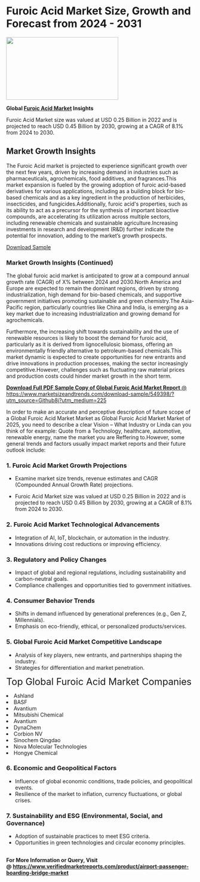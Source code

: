 <H1>Furoic Acid Market Size, Growth and Forecast from 2024 - 2031</H1><img class="aligncenter size-medium wp-image-584254" src="https://thirdeyenews.in/wp-content/uploads/2024/09/Global-Market-Research-300x168.jpeg" alt="" width="300" height="168" /><p><strong>Global&nbsp;<a href="https://www.marketsizeandtrends.com/download-sample/549398/?utm_source=Github8j?utm_medium=225">Furoic Acid Market</a> Insights</strong></p><p>Furoic Acid Market size was valued at USD 0.25 Billion in 2022 and is projected to reach USD 0.45 Billion by 2030, growing at a CAGR of 8.1% from 2024 to 2030.</p><p><h2>Market Growth Insights</h2> <p>The Furoic Acid market is projected to experience significant growth over the next few years, driven by increasing demand in industries such as pharmaceuticals, agrochemicals, food additives, and fragrances.This market expansion is fueled by the growing adoption of furoic acid-based derivatives for various applications, including as a building block for bio-based chemicals and as a key ingredient in the production of herbicides, insecticides, and fungicides.Additionally, furoic acid's properties, such as its ability to act as a precursor for the synthesis of important bioactive compounds, are accelerating its utilization across multiple sectors, including renewable chemicals and sustainable agriculture.Increasing investments in research and development (R&D) further indicate the potential for innovation, adding to the market’s growth prospects.</p> <p><a href="#">Download Sample</a></p> <h3>Market Growth Insights (Continued)</h3> <p>The global furoic acid market is anticipated to grow at a compound annual growth rate (CAGR) of X% between 2024 and 2030.North America and Europe are expected to remain the dominant regions, driven by strong industrialization, high demand for bio-based chemicals, and supportive government initiatives promoting sustainable and green chemistry.The Asia-Pacific region, particularly countries like China and India, is emerging as a key market due to increasing industrialization and growing demand for agrochemicals.</p> <p>Furthermore, the increasing shift towards sustainability and the use of renewable resources is likely to boost the demand for furoic acid, particularly as it is derived from lignocellulosic biomass, offering an environmentally friendly alternative to petroleum-based chemicals.This market dynamic is expected to create opportunities for new entrants and drive innovations in production processes, making the sector increasingly competitive.However, challenges such as fluctuating raw material prices and production costs could hinder market growth in the short term.</p> <p><a href="#"></p><p><span class=""><strong>Download Full PDF Sample Copy of Global Furoic Acid Market Report</strong> @ <a href="https://www.marketsizeandtrends.com/download-sample/549398/?utm_source=Github8j?utm_medium=225" target="_blank">https://www.marketsizeandtrends.com/download-sample/549398/?utm_source=Github8j?utm_medium=225</a></span></p><p>In order to make an accurate and perceptive description of future scope of a Global&nbsp;Furoic Acid Market Market as Global&nbsp;Furoic Acid Market Market of 2025, you need to describe a clear Vision &ndash; What Industry or Linda can you think of for example: Quote from a Technology, healthcare, automotive, renewable energy, name the market you are Reffering to.However, some general trends and factors usually impact market reports and their future outlook include:</p><h3>1.&nbsp;<strong>Furoic Acid Market Growth Projections</strong></h3><ul><li>Examine market size trends, revenue estimates and CAGR (Compounded Annual Growth Rate) projections.</li><li><p>Furoic Acid Market size was valued at USD 0.25 Billion in 2022 and is projected to reach USD 0.45 Billion by 2030, growing at a CAGR of 8.1% from 2024 to 2030.</p></li></ul><h3>2.&nbsp;<strong>Furoic Acid Market Technological Advancements</strong></h3><ul><li>Integration of AI, IoT, blockchain, or automation in the industry.</li><li>Innovations driving cost reductions or improving efficiency.</li></ul><h3>3.&nbsp;<strong>Regulatory and Policy Changes</strong></h3><ul><li>Impact of global and regional regulations, including sustainability and carbon-neutral goals.</li><li>Compliance challenges and opportunities tied to government initiatives.</li></ul><h3>4.&nbsp;<strong>Consumer Behavior Trends</strong></h3><ul><li>Shifts in demand influenced by generational preferences (e.g., Gen Z, Millennials).</li><li>Emphasis on eco-friendly, ethical, or personalized products/services.</li></ul><h3>5.&nbsp;<strong>Global Furoic Acid Market Competitive Landscape</strong></h3><ul><li>Analysis of key players, new entrants, and partnerships shaping the industry.</li><li>Strategies for differentiation and market penetration.</li></ul><p data-pm-slice="1 1 []"><span style="color: inherit; font-family: inherit; font-size: 25px;">Top Global Furoic Acid Market Companies</span></p><div class="" data-test-id=""><p><li>Ashland</li><li> BASF</li><li> Avantium</li><li> Mitsubishi Chemical</li><li> Avantium</li><li> DynaChem</li><li> Corbion NV</li><li> Sinochem Qingdao</li><li> Nova Molecular Technologies</li><li> Hongye Chemical</li></p></div><h3>6.&nbsp;<strong>Economic and Geopolitical Factors</strong></h3><ul><li>Influence of global economic conditions, trade policies, and geopolitical events.</li><li>Resilience of the market to inflation, currency fluctuations, or global crises.</li></ul><h3>7.&nbsp;<strong>Sustainability and ESG (Environmental, Social, and Governance)</strong></h3><ul><li>Adoption of sustainable practices to meet ESG criteria.</li><li>Opportunities in green technologies and circular economy principles.</li></ul><h2><strong style="font-size: 14px;">For More Information or Query, Visit @&nbsp;</strong><a style="background-color: #ffffff; font-size: 14px;" href="https://www.marketsizeandtrends.com/report/furoic-acid-market/" target="_blank">https://www.verifiedmarketreports.com/product/airport-passenger-boarding-bridge-market</a></h2>